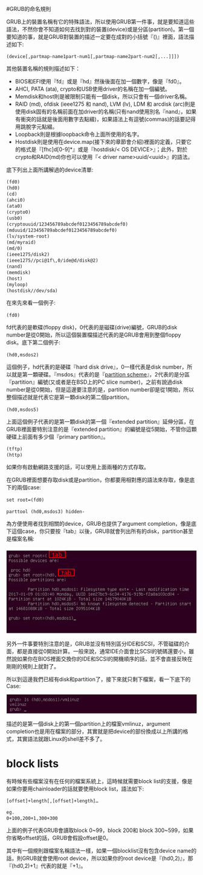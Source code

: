 #GRUB的命名規則

GRUB上的裝置名稱有它的特殊語法，所以使用GRUB第一件事，就是要知道這些語法，不然你會不知道如何去找到對的裝置(device)或是分區(partition)。第一個要知道的事，就是GRUB對裝置的描述一定要在成對的小括號『()』裡面，語法描述如下:
```
(device[,partmap-name1part-num1[,partmap-name2part-num2[,...]]])
```

其他裝置名稱的規則描述如下：
- BIOS和EFI使用『fd』或是『hd』然後後面在加一個數字，像是『fd0』。
- AHCI, PATA (ata), crypto和USB使用driver的名稱在加一個編號。
- Memdisk和host則是被限制只能有一個disk，所以只會有一個driver名稱。
- RAID (md), ofdisk (ieee1275 和 nand), LVM (lv), LDM 和 arcdisk (arc)則是使用disk固有的名稱前面在加driver的名稱(只有nand使用別名『nand』，如果有衝突的話就是後面用數字去點綴)，如果語法上有逗號(commas)的話要記得用跳脫字元點綴。
- Loopback則是根據loopback命令上面所使用的名字。
- Hostdisk則是使用在device.map(接下來的章節會介紹)裡面的定義，只要它的格式是『[fhc]d[0-9]*』或是『hostdisk/&lt; OS DEVICE>』；此外，對於crypto和RAID(md)你也可以使用『&lt; driver name>uuid/&lt;uuid>』的語法。

底下列出上面所講解過的device清單:

```
(fd0)
(hd0)
(cd)
(ahci0)
(ata0)
(crypto0)
(usb0)
(cryptouuid/123456789abcdef0123456789abcdef0)
(mduuid/123456789abcdef0123456789abcdef0)
(lv/system-root)
(md/myraid)
(md/0)
(ieee1275/disk2)
(ieee1275//pci@1f\,0/ide@d/disk@2)
(nand)
(memdisk)
(host)
(myloop)
(hostdisk//dev/sda)
```

在來先來看一個例子:

`(fd0)`

fd代表的是軟碟(floppy disk)，0代表的是磁碟(drive)編號，GRUB的disk number是從0開始，所以這個裝置檔描述代表的是GRUB會用到整個floppy disk。底下第二個例子:

`(hd0,msdos2)`

這個例子，hd代表的是硬碟『hard disk drive』，0一樣代表是disk number，所以就是第一顆硬碟。『msdos』代表的是『[partition scheme](https://en.wikipedia.org/wiki/Disk_partitioning)』，2代表的是分區『partition』編號\(又或者是在BSD上的PC slice number\)，之前有說過disk number是從0開始，但是這邊要注意的是，partition number卻是從1開始，所以整個描述就是代表它是第一顆disk的第二個partition。

`(hd0,msdos5)`

上面這個例子代表的是第一顆disk的第一個『extended partition』延伸分區，在GRUB裡面要特別注意的是『extended partition』的編號是從5開始，不管你這顆硬碟上前面有多少個『primary partition』。


```
(tftp)
(http)

```
如果你有啟動網路支援的話，可以使用上面兩種的方式存取。


在GRUB裡面想要存取disk或是partition，你都要用相對應的語法來存取，像是底下的兩個case:

`set root=(fd0)`

`parttool (hd0,msdos3) hidden-`

為方便使用者找到相關的device，GRUB也提供了argument completion，像是底下這個case，你只要按『tab』以後，GRUB就會列出所有的disk，partition甚至是檔案名稱:

![](Imgs/Name/Name001.PNG)

另外一件事要特別注意的是，GRUB並沒有特別區分IDE和SCSI，不管磁碟的介面，都是直接從0開始計算。一般來說，通常IDE介面會比SCSI的號碼還要小，雖然說如果你在BIOS裡面交換你的IDE和SCSI的開機順序的話，並不會直接反映在剛剛的規則上就對了。

所以到這邊我們已經有disk和partition了，接下來就只剩下檔案，看一下底下的Case:

![](Imgs/Name/Name002.PNG)

描述的是第一個disk上的第一個partition上的檔案vmlinuz，argument completion也是用在檔案的部分，其實就是把device的部份換成以上所講的格式，其實語法就跟Linux的shell差不多了。

# block lists
有時候有些檔案沒有在任何的檔案系統上，這時候就需要block list的支援，像是如果你要用chainloader的話就要使用block list，語法如下:
```
[offset]+length[,[offset]+length]…
```

```
eg.
0+100,200+1,300+300
```
上面的例子代表GRUB會讀取block 0~99，block 200和 block 300~599，如果你省略offset的話，GRUB會假設offset是0。

其中有一個規則跟檔案名稱語法一樣，如果一個blocklist沒有包含device name的話，則GRUB就會使用root device，所以如果你的root device是『(hd0,2)』，那『(hd0,2)+1』代表的就是『+1』。


